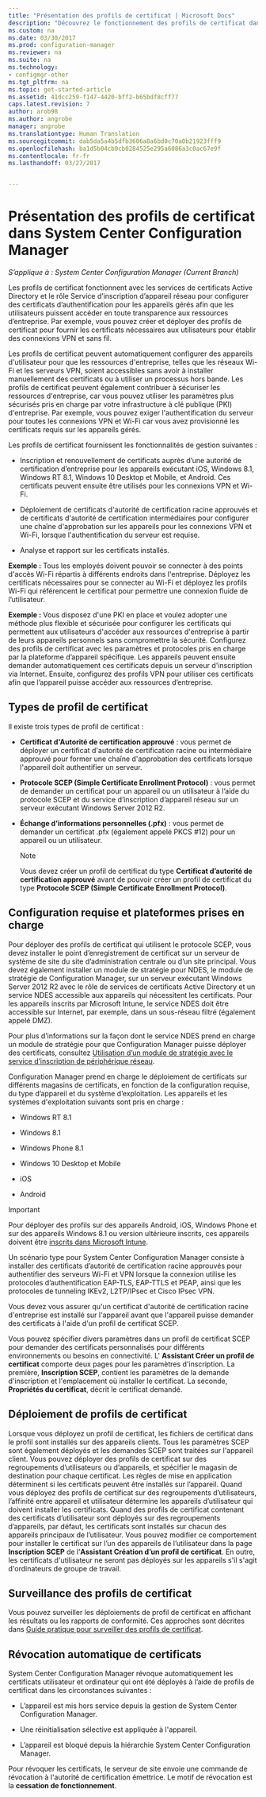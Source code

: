 ```yaml
---
title: "Présentation des profils de certificat | Microsoft Docs"
description: "Découvrez le fonctionnement des profils de certificat dans System Center Configuration Manager avec les services de certificats Active Directory."
ms.custom: na
ms.date: 03/30/2017
ms.prod: configuration-manager
ms.reviewer: na
ms.suite: na
ms.technology:
- configmgr-other
ms.tgt_pltfrm: na
ms.topic: get-started-article
ms.assetid: 41dcc259-f147-4420-bff2-b65bdf8cff77
caps.latest.revision: 7
author: arob98
ms.author: angrobe
manager: angrobe
ms.translationtype: Human Translation
ms.sourcegitcommit: dab5da5a4b5dfb3606a8a6bd0c70a0b21923fff9
ms.openlocfilehash: ba1d5b04cb0cb0284525e295a6086a3c0ac67e9f
ms.contentlocale: fr-fr
ms.lasthandoff: 03/27/2017


---
```


# <a name="introduction-to-certificate-profiles-in-system-center-configuration-manager"></a>Présentation des profils de certificat dans System Center Configuration Manager

*S’applique à : System Center Configuration Manager (Current Branch)*


Les profils de certificat fonctionnent avec les services de certificats Active Directory et le rôle Service d’inscription d’appareil réseau pour configurer des certificats d’authentification pour les appareils gérés afin que les utilisateurs puissent accéder en toute transparence aux ressources d’entreprise. Par exemple, vous pouvez créer et déployer des profils de certificat pour fournir les certificats nécessaires aux utilisateurs pour établir des connexions VPN et sans fil. 

Les profils de certificat peuvent automatiquement configurer des appareils d'utilisateur pour que les ressources d'entreprise, telles que les réseaux Wi-Fi et les serveurs VPN, soient accessibles sans avoir à installer manuellement des certificats ou à utiliser un processus hors bande. Les profils de certificat peuvent également contribuer à sécuriser les ressources d'entreprise, car vous pouvez utiliser les paramètres plus sécurisés pris en charge par votre infrastructure à clé publique (PKI) d'entreprise. Par exemple, vous pouvez exiger l'authentification du serveur pour toutes les connexions VPN et Wi-Fi car vous avez provisionné les certificats requis sur les appareils gérés.   

Les profils de certificat fournissent les fonctionnalités de gestion suivantes :  

-   Inscription et renouvellement de certificats auprès d’une autorité de certification d’entreprise pour les appareils exécutant iOS, Windows 8.1, Windows RT 8.1, Windows 10 Desktop et Mobile, et Android. Ces certificats peuvent ensuite être utilisés pour les connexions VPN et Wi-Fi.  

-   Déploiement de certificats d'autorité de certification racine approuvés et de certificats d'autorité de certification intermédiaires pour configurer une chaîne d'approbation sur les appareils pour les connexions VPN et Wi-Fi, lorsque l'authentification du serveur est requise.  

-   Analyse et rapport sur les certificats installés.  

**Exemple :** Tous les employés doivent pouvoir se connecter à des points d'accès Wi-Fi répartis à différents endroits dans l'entreprise. Déployez les certificats nécessaires pour se connecter au Wi-Fi et déployez les profils Wi-Fi qui référencent le certificat pour permettre une connexion fluide de l’utilisateur.  

**Exemple :** Vous disposez d'une PKI en place et voulez adopter une méthode plus flexible et sécurisée pour configurer les certificats qui permettent aux utilisateurs d'accéder aux ressources d'entreprise à partir de leurs appareils personnels sans compromettre la sécurité. Configurez des profils de certificat avec les paramètres et protocoles pris en charge par la plateforme d’appareil spécifique. Les appareils peuvent ensuite demander automatiquement ces certificats depuis un serveur d'inscription via Internet. Ensuite, configurez des profils VPN pour utiliser ces certificats afin que l’appareil puisse accéder aux ressources d’entreprise.  

## <a name="types-of-certificate-profiles"></a>Types de profil de certificat  
 Il existe trois types de profil de certificat :  

-   **Certificat d'Autorité de certification approuvé** : vous permet de déployer un certificat d'autorité de certification racine ou intermédiaire approuvé pour former une chaîne d'approbation des certificats lorsque l'appareil doit authentifier un serveur.  

-   **Protocole SCEP (Simple Certificate Enrollment Protocol)** : vous permet de demander un certificat pour un appareil ou un utilisateur à l’aide du protocole SCEP et du service d’inscription d’appareil réseau sur un serveur exécutant Windows Server 2012 R2.
-   **Échange d’informations personnelles (.pfx)** : vous permet de demander un certificat .pfx (également appelé PKCS #12) pour un appareil ou un utilisateur.

    > [!NOTE]  
    >  Vous devez créer un profil de certificat du type **Certificat d’autorité de certification approuvé** avant de pouvoir créer un profil de certificat du type **Protocole SCEP (Simple Certificate Enrollment Protocol)**.  

## <a name="requirements-and-supported-platforms"></a>Configuration requise et plateformes prises en charge  
 Pour déployer des profils de certificat qui utilisent le protocole SCEP, vous devez installer le point d’enregistrement de certificat sur un serveur de système de site du site d’administration centrale ou d’un site principal. Vous devez également installer un module de stratégie pour NDES, le module de stratégie de Configuration Manager, sur un serveur exécutant Windows Server 2012 R2 avec le rôle de services de certificats Active Directory et un service NDES accessible aux appareils qui nécessitent les certificats. Pour les appareils inscrits par Microsoft Intune, le service NDES doit être accessible sur Internet, par exemple, dans un sous-réseau filtré (également appelé DMZ).  

 Pour plus d’informations sur la façon dont le service NDES prend en charge un module de stratégie pour que Configuration Manager puisse déployer des certificats, consultez [Utilisation d’un module de stratégie avec le service d’inscription de périphérique réseau](http://go.microsoft.com/fwlink/p/?LinkId=328657).  

 Configuration Manager prend en charge le déploiement de certificats sur différents magasins de certificats, en fonction de la configuration requise, du type d’appareil et du système d’exploitation. Les appareils et les systèmes d'exploitation suivants sont pris en charge :  

-   Windows RT 8.1  

-   Windows 8.1  

-   Windows Phone 8.1  

-   Windows 10 Desktop et Mobile  

-   iOS  

-   Android  

> [!IMPORTANT]  
>  Pour déployer des profils sur des appareils Android, iOS, Windows Phone et sur des appareils Windows 8.1 ou version ultérieure inscrits, ces appareils doivent être [inscrits dans Microsoft Intune](https://technet.microsoft.com/en-us/library/dn646962.aspx).   

Un scénario type pour System Center Configuration Manager consiste à installer des certificats d’autorité de certification racine approuvés pour authentifier des serveurs Wi-Fi et VPN lorsque la connexion utilise les protocoles d’authentification EAP-TLS, EAP-TTLS et PEAP, ainsi que les protocoles de tunneling IKEv2, L2TP/IPsec et Cisco IPsec VPN.  

Vous devez vous assurer qu'un certificat d'autorité de certification racine d'entreprise est installé sur l'appareil avant que l'appareil puisse demander des certificats à l'aide d'un profil de certificat SCEP.  

Vous pouvez spécifier divers paramètres dans un profil de certificat SCEP pour demander des certificats personnalisés pour différents environnements ou besoins en connectivité. L' **Assistant Créer un profil de certificat** comporte deux pages pour les paramètres d'inscription. La première, **Inscription SCEP**, contient les paramètres de la demande d'inscription et l'emplacement où installer le certificat. La seconde, **Propriétés du certificat**, décrit le certificat demandé.  

## <a name="deploying-certificate-profiles"></a>Déploiement de profils de certificat  
 Lorsque vous déployez un profil de certificat, les fichiers de certificat dans le profil sont installés sur des appareils clients. Tous les paramètres SCEP sont également déployés et les demandes SCEP sont traitées sur l'appareil client. Vous pouvez déployer des profils de certificat sur des regroupements d’utilisateurs ou d’appareils, et spécifier le magasin de destination pour chaque certificat. Les règles de mise en application déterminent si les certificats peuvent être installés sur l’appareil. Quand vous déployez des profils de certificat sur des regroupements d’utilisateurs, l’affinité entre appareil et utilisateur détermine les appareils d’utilisateur qui doivent installer les certificats. Quand des profils de certificat contenant des certificats d’utilisateur sont déployés sur des regroupements d’appareils, par défaut, les certificats sont installés sur chacun des appareils principaux de l’utilisateur. Vous pouvez modifier ce comportement pour installer le certificat sur l’un des appareils de l’utilisateur dans la page **Inscription SCEP** de l’**Assistant Création d’un profil de certificat**. En outre, les certificats d'utilisateur ne seront pas déployés sur les appareils s'il s'agit d'ordinateurs de groupe de travail.  

## <a name="monitoring-certificate-profiles"></a>Surveillance des profils de certificat  

Vous pouvez surveiller les déploiements de profil de certificat en affichant les résultats ou les rapports de conformité. Ces approches sont décrites dans [Guide pratique pour surveiller des profils de certificat](/sccm/protect/deploy-use/monitor-certificate-profiles).


## <a name="automatic-revocation-of-certificates"></a>Révocation automatique de certificats  
 System Center Configuration Manager révoque automatiquement les certificats utilisateur et ordinateur qui ont été déployés à l’aide de profils de certificat dans les circonstances suivantes :  

-   L’appareil est mis hors service depuis la gestion de System Center Configuration Manager.  

-   Une réinitialisation sélective est appliquée à l'appareil.  

-   L’appareil est bloqué depuis la hiérarchie System Center Configuration Manager.  

 Pour révoquer les certificats, le serveur de site envoie une commande de révocation à l'autorité de certification émettrice. Le motif de révocation est la **cessation de fonctionnement**.  
